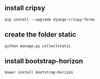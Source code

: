## install cripsy

    pip install --upgrade django-crispy-forms
    
## create the folder static

    python manage.py collectstatic
    
## install bootstrap-horizon

    bower install bootstrap-horizon
